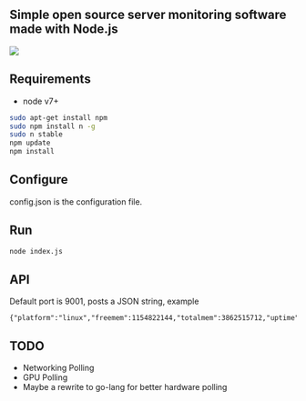 ## Simple open source server monitoring software made with Node.js

![](https://i.nekomimi.pet/$/mDKyA)

Requirements
------------
* node v7+

```bash
sudo apt-get install npm
sudo npm install n -g
sudo n stable
npm update
npm install
```

Configure
-------------
config.json is the configuration file.

Run
-------------
```bash
node index.js
```

API
-------------
Default port is 9001, posts a JSON string, example
```
{"platform":"linux","freemem":1154822144,"totalmem":3862515712,"uptime":607068,"cpuUsage":0}
```

TODO
-------------
* Networking Polling
* GPU Polling
* Maybe a rewrite to go-lang for better hardware polling

